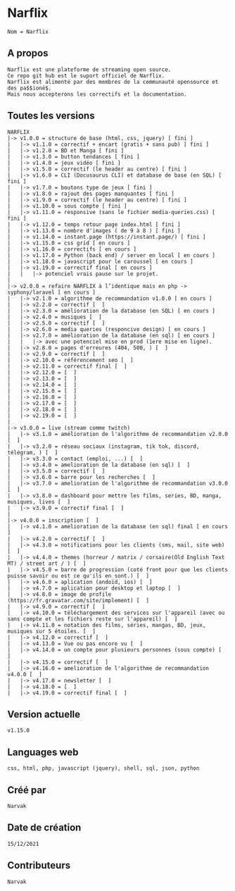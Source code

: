# Narflix
	Nom = Narflix

## A propos
	Narflix est une plateforme de streaming open source.
	Ce repo git hub est le suport officiel de Narflix.
	Narflix est alimenté par des membres de la communauté opensource et des pa$$ioné$.
	Mais nous accepterons les correctifs et la documentation.

## Toutes les versions
	NARFLIX
	|-> v1.0.0 = structure de base (html, css, jquery) [ fini ]
	|	|-> v1.1.0 = correctif + encart (gratis + sans pub) [ fini ]
	|	|-> v1.2.0 = BD et Manga [ fini ]
	|	|-> v1.3.0 = button tendances [ fini ]
	|	|-> v1.4.0 = jeux vidéo [ fini ]
	|	|-> v1.5.0 = correctif (le header au centre) [ fini ]
	|	|-> v1.6.0 = CLI (Docusaurus CLI) et database de base (en SQL) [ fini ]
	|	|-> v1.7.0 = boutons type de jeux [ fini ]
	|	|-> v1.8.0 = rajout des pages manquantes [ fini ]
	|	|-> v1.9.0 = correctif (le header au centre) [ fini ]
	|	|-> v1.10.0 = sous compte [ fini ]
	|	|-> v1.11.0 = responsive (sans le fichier media-queries.css) [ fini ]
	|	|-> v1.12.0 = temps retour page index.html [ fini ]
	|	|-> v1.13.0 = nombre d'images ( de 9 à 8 ) [ fini ]
	|	|-> v1.14.0 = instant.page (https://instant.page/) [ fini ]
	|	|-> v1.15.0 = css grid [ en cours ]
	|	|-> v1.16.0 = correctifs [ en cours ]
	|	|-> v1.17.0 = Python (back end) / server en local [ en cours ]
	|	|-> v1.18.0 = javascript pour le caroussel [ en cours ]
	|	|-> v1.19.0 = correctif final [ en cours ]
	|	|	|-> potenciel vrais pause sur le projet.
	|
	|-> v2.0.0 = refaire NARFLIX à l’identique mais en php -> syphony/laravel [ en cours ]
	|	|-> v2.1.0 = algorithme de recommandation v1.0.0 [ en cours ]
	|	|-> v2.2.0 = correctif [  ]
	|	|-> v2.3.0 = amélioration de la database (en SQL) [ en cours ]
	|	|-> v2.4.0 = musiques [  ]
	|	|-> v2.5.0 = correctif [  ]
	|	|-> v2.6.0 = media queries (responcive design) [ en cours ]
	|	|-> v2.7.0 = amélioration de la database (en sql) [ en cours ]
	|	|	|-> avec une potenciel mise en prod (1ere mise en ligne).
	|	|-> v2.8.0 = pages d'erreures (404, 500, ) [  ]
	|	|-> v2.9.0 = correctif [  ]
	|	|-> v2.10.0 = référencement seo [  ]
	|	|-> v2.11.0 = correctif final [  ]
	|	|-> v2.12.0 = [  ]
	|	|-> v2.13.0 = [  ]
	|	|-> v2.14.0 = [  ]
	|	|-> v2.15.0 = [  ]
	|	|-> v2.16.0 = [  ]
	|	|-> v2.17.0 = [  ]
	|	|-> v2.18.0 = [  ]
	|	|-> v2.19.0 = [  ]
	|
	|-> v3.0.0 = live (stream comme twitch)
	|	|-> v3.1.0 = amélioration de l'algorithme de recommandation v2.0.0 [  ]
	|	|-> v3.2.0 = réseau sociaux (instagram, tik tok, discord, télégram, ) [  ]
	|	|-> v3.3.0 = contact (emploi, ...) [  ]
	|	|-> v3.4.0 = amelioration de la database (en sql) [  ]
	|	|-> v3.5.0 = correctif [  ]
	|	|-> v3.6.0 = barre pour les recherches [  ]
	|	|-> v3.7.0 = amelioration de l'algorithme de recommandation v3.0.0 [  ]
	|	|-> v3.8.0 = dashboard pour mettre les films, series, BD, manga, musiques, lives [  ]
	|	|-> v3.9.0 = correctif final [  ]
	|
	|-> v4.0.0 = inscription [  ]
	|	|-> v4.1.0 = amelioration de la database (en sql) final [ en cours ]
	|	|-> v4.2.0 = correctif [  ]
	|	|-> v4.3.0 = notifications pour les clients (sms, mail, site web) [  ]
	|	|-> v4.4.0 = themes (horreur / matrix / corsaire(Old English Text MT) / street art / ) [  ]
	|	|-> v4.5.0 = barre de progression (coté front pour que les clients puisse savoir ou est ce qu'ils en sont.) [  ]
	|	|-> v4.6.0 = aplication (andoïd, ios) [  ]
	|	|-> v4.7.0 = aplication pour desktop et laptop [  ]
	|	|-> v4.8.0 = image de profile (https://fr.gravatar.com/site/implement) [  ]
	|	|-> v4.9.0 = correctif [  ]
	|	|-> v4.10.0 = téléchargement des services sur l'appareil (avec ou sans compte et les fichiers reste sur l'appareil) [  ]
	|	|-> v4.11.0 = notation des films, séries, mangas, BD, jeux, musiques sur 5 étoiles. [  ]
	|	|-> v4.12.0 = correctif [  ]
	|	|-> v4.13.0 = Vue ou pas encore vu [  ]
	|	|-> v4.14.0 = un compte pour plusieurs personnes (sous compte) [  ]
	|	|-> v4.15.0 = correctif [  ]
	|	|-> v4.16.0 = amelioration de l'algorithme de recommandation v4.0.0 [  ]
	|	|-> v4.17.0 = newsletter [  ]
	|	|-> v4.18.0 = [  ]
	|	|-> v4.19.0 = correctif final [  ]

## Version actuelle
	v1.15.0

## Languages web
	css, html, php, javascript (jquery), shell, sql, json, python

## Créé par 
	Narvak

## Date de création
	15/12/2021

## Contributeurs
	Narvak
